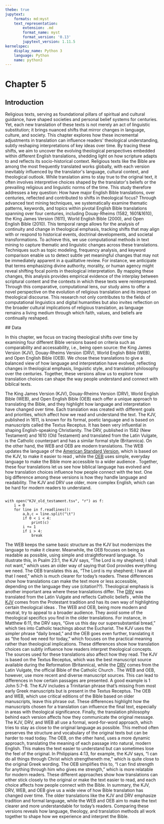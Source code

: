 ```yaml
---
thebe: true
jupytext:
    formats: md:myst
    text_representation:
        extension: .md
        format_name: myst
        format_version: '0.13'
        jupytext_version: 1.11.5
kernelspec:
    display_name: Python 3
    language: Python
    name: python3
---
```


# Chapter 5

## Introduction

Religious texts, serving as foundational pillars of spiritual and cultural guidance, have shaped societies and personal belief systems for centuries. Yet, each new translation of these texts is not merely an act of linguistic substitution; it brings nuanced shifts that mirror changes in language, culture, and society. This chapter explores how these incremental adjustments in translation can influence readers' theological understanding, subtly reshaping interpretations of key ideas over time. By tracing these shifts, we aim to uncover the evolving theological perspectives embedded within different English translations, shedding light on how scripture adapts to and reflects its socio-historical context.
Religious texts like the Bible are among the most frequently translated works globally, with each version inevitably influenced by the translator's language, cultural context, and theological outlook. While translation aims to stay true to the original text, it often involves interpretive choices shaped by the translator's beliefs or the prevailing religious and linguistic norms of the time. This study therefore addresses a key question: How have major English Bible translations, over centuries, reflected and contributed to shifts in theological focus?
Through advanced text mining techniques, we systematically examine thematic patterns, keywords, and topics within pivotal English Bible translations spanning over four centuries, including Douay-Rheims (1582, 1601&1610), the King James Version (1611), World English Bible (2000), and Open English Bible (2010). This temporal range allows for the analysis of continuity and change in theological emphasis, tracking shifts that may align with or respond to historical events, doctrinal developments, and societal transformations.
To achieve this, we use computational methods in text mining to capture thematic and linguistic changes across these translations. Techniques such as topic modeling, frequency analysis, and keyword comparison enable us to detect subtle yet meaningful changes that may not be immediately apparent in a qualitative review. For instance, we anticipate that terms emphasizing divine authority, morality, or human agency might reveal shifting focal points in theological interpretation. By mapping these changes, this analysis provides empirical evidence of the interplay between scriptural content and the contexts in which these texts were reinterpreted.
Through this comparative, computational lens, our study aims to offer a novel perspective on the evolution of religious translation and its impact on theological discourse. This research not only contributes to the fields of computational linguistics and digital humanities but also invites reflection on the broader cultural implications of religious translation, as language remains a living medium through which faith, values, and beliefs are continually reshaped.


## Data 

In this chapter, we focus on tracing theological shifts over time by examining four different Bible versions based on criteria such as comparability and accessability, i.e., being open source: the King James Version (KJV), Douay-Rheims Version (DRV), World English Bible (WEB), and Open English Bible (OEB). We chose these translations to give a balanced view of how language and interpretation have evolved, reflecting changes in theological emphasis, linguistic style, and translation philosophy over the centuries. Together, these versions allow us to explore how translation choices can shape the way people understand and connect with biblical texts.
 
The King James Version (KJV), Douay-Rheims Version (DRV), World English Bible (WEB), and Open English Bible (OEB) each offer a unique approach to translating the Bible, and they highlight how language and interpretation have changed over time. Each translation was created with different goals and priorities, which affect how we read and understand the text. The KJV, published in 1611, is known for its formal, poetic language and is based on manuscripts called the Textus Receptus. It has been very influential in shaping English-speaking Christianity. The DRV, published in 1582 (New Testament) and 1610 (Old Testament) and translated from the Latin Vulgate, is the Catholic counterpart and has a similar formal style (Britannica). On the other hand, the WEB and OEB are modern translations. The WEB updates the language of the [American Standard Version](https://ebible.org/eng-web/webfaq.htm#WhatRevision), which is based on the KJV, to make it easier to read , while the [OEB](https://openenglishbible.org/faq/) uses simple, everyday language to make the Bible more accessible to a wider audience . Together, these four translations let us see how biblical language has evolved and how translation choices influence how people connect with the text.
One big difference among these versions is how they handle language and readability. The KJV and DRV use older, more complex English, which can be hard for modern readers to understand. 
```{code-cell} python

with open("KJV_old_testament.tsv", "r") as f:
    i = 0
    for line in f.readlines():
        a,b,c = line.split("\t")
        if 0 < i < 4:
            print(c)
        i += 1
        if i > 4:
            break
```
The WEB keeps the same basic structure as the KJV but modernizes the language to make it clearer. Meanwhile, the OEB focuses on being as readable as possible, using simple and straightforward language. To illustrate this, in Psalm 23:1, the KJV says, “The Lord is my shepherd; I shall not want,” which uses an older way of saying that God provides everything we need. The OEB translates this as, “The Lord is my shepherd; I have all that I need,” which is much clearer for today’s readers. These differences show how translations can make the text more or less accessible, depending on the language they use (citation??).
Theological emphasis is another important area where these translations differ. The [DRV](https://www.biblegateway.com/versions/Douay-Rheims-1899-American-Edition-DRA-Bible/) was translated from the Latin Vulgate and reflects Catholic beliefs , while the [KJV](https://www.biblegateway.com/versions/King-James-Version-KJV-Bible/) comes from the Protestant tradition and has its own way of highlighting certain theological ideas . The WEB and OEB, being more modern and neutral, try to appeal to a broader audience. They avoid some of the theological specifics you find in the older translations. For instance, in Matthew 6:11, the DRV says, “Give us this day our supersubstantial bread,” which ties into Catholic teachings about the Eucharist. The KJV uses the simpler phrase “daily bread,” and the OEB goes even further, translating it as “the food we need for today,” which focuses on the practical meaning rather than theological implications. These differences show how translation choices can subtly influence how readers interpret theological concepts.
The sources used for these translations also affect how they read. The KJV is based on the Textus Receptus, which was the best manuscript source available during the Reformation (Britannica), while the [DRV](https://www.biblegateway.com/versions/Douay-Rheims-1899-American-Edition-DRA-Bible/) comes from the Latin Vulgate, the official Bible of the Catholic Church . The WEB and OEB, however, use more recent and diverse manuscript sources. This can lead to differences in how certain passages are presented. A good example is 1 John 5:7–8. The KJV includes a Trinitarian phrase that’s missing from most early Greek manuscripts but is present in the Textus Receptus. The OEB and WEB, which use critical editions of the Bible based on older manuscripts, leave this phrase out. These differences highlight how the manuscripts chosen for a translation can influence the final text, especially in areas with theological significance.
Finally, the translation philosophy behind each version affects how they communicate the original message. The KJV, DRV, and WEB all use a formal, word-for-word approach, which tries to stay as close to the original language as possible. This method often preserves the structure and vocabulary of the original texts but can be harder to read today. The OEB, on the other hand, uses a more dynamic approach, translating the meaning of each passage into natural, modern English. This makes the text easier to understand but can sometimes lose the feel of the original. In Philippians 4:13, for example, the KJV says, “I can do all things through Christ which strengtheneth me,” which is quite close to the original Greek wording. The OEB simplifies this to, “I can find strength for anything through him who gives me strength,” which is more relatable for modern readers. These different approaches show how translations can either stick closely to the original or make the text easier to read, and each choice affects how people connect with the Bible.
In summary, the KJV, DRV, WEB, and OEB give us a wide view of how Bible translation has changed over time. The older translations like the KJV and DRV emphasize tradition and formal language, while the WEB and OEB aim to make the text clearer and more understandable for today’s readers. Comparing these versions reveals how language, theology, and translation methods all work together to shape how we experience and interpret the Bible.
